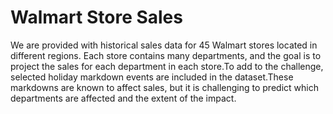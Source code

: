 # Walmart Store Sales 
 We are provided with historical sales data for 45 Walmart stores located in different regions. Each store contains many departments, and the goal is to project the sales for each department in each store.To add to the challenge, selected holiday markdown events are included in the dataset.These markdowns are known to affect sales, but it is challenging to predict which departments are affected and the extent of the impact.
